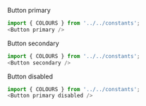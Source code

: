 Button primary
```js
import { COLOURS } from '../../constants';
<Button primary />
```

Button secondary
```js
import { COLOURS } from '../../constants';
<Button secondary />
```

Button disabled
```js
import { COLOURS } from '../../constants';
<Button primary disabled />
```